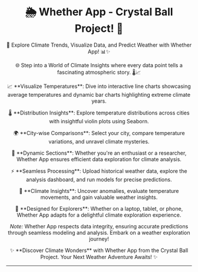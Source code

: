 <h1 align="center">🌦️ Whether App - Crystal Ball Project! 🌈</h1>

<p align="center">
  🚀 Explore Climate Trends, Visualize Data, and Predict Weather with Whether App! 📊✨
</p>

<p align="center">
  🌐 Step into a World of Climate Insights where every data point tells a fascinating atmospheric story. 🌡️📈
</p>

<p align="center">
  📈 **Visualize Temperatures**: Dive into interactive line charts showcasing average temperatures and dynamic bar charts highlighting extreme climate years.
</p>

<p align="center">
  🌡️ **Distribution Insights**: Explore temperature distributions across cities with insightful violin plots using Seaborn.
</p>

<p align="center">
  🌍 **City-wise Comparisons**: Select your city, compare temperature variations, and unravel climate mysteries.
</p>

<p align="center">
  🔄 **Dynamic Sections**: Whether you're an enthusiast or a researcher, Whether App ensures efficient data exploration for climate analysis.
</p>

<p align="center">
  ⚡ **Seamless Processing**: Upload historical weather data, explore the analysis dashboard, and run models for precise predictions.
</p>

<p align="center">
  🌟 **Climate Insights**: Uncover anomalies, evaluate temperature movements, and gain valuable weather insights.
</p>

<p align="center">
  📱 **Designed for Explorers**: Whether on a laptop, tablet, or phone, Whether App adapts for a delightful climate exploration experience.
</p>

<p align="center">
  <em>Note:</em> Whether App respects data integrity, ensuring accurate predictions through seamless modeling and analysis. Embark on a weather exploration journey!
</p>

<p align="center">
  ✨ **Discover Climate Wonders** with Whether App from the Crystal Ball Project. Your Next Weather Adventure Awaits! ✨
</p>

---
